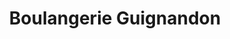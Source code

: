 ---
title: "Boulangerie Guignandon"
url: /cognac-la-foret/boulangerie-guignandon/
shop: boulangerie
---